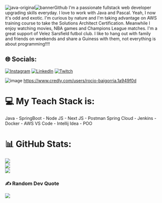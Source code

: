 ![java-original](https://github.com/user-attachments/assets/f13a2caa-9568-44bd-a8d1-0ccee12b8765)![bannerGithub](https://github.com/user-attachments/assets/2bbb7820-66bd-4b7e-a540-eeb7f8c2163d)
I'm a passionate fullstack web developer upgrading skills everyday. I love to work with Java and Pascal. Yeah, I now it's odd and exotic.
I'm curious by nature and I'm taking advantage on AWS training course to take the Solutions Architect Certification.
Meanwhile I enjoy watching movies, NBA games and Champions League matches. I'm a great support of Velez Sarsfield futbol club. 
I like to hang out with family and friends on weekends and share a Guiness with them, not everything is about programming!!!! 
## 🌐 Socials:
[![Instagram](https://img.shields.io/badge/Instagram-%23E4405F.svg?logo=Instagram&logoColor=white)](https://instagram.com/@rorobai56) [![LinkedIn](https://img.shields.io/badge/LinkedIn-%230077B5.svg?logo=linkedin&logoColor=white)](https://linkedin.com/in/https://www.linkedin.com/in/rociobaigorria) [![Twitch](https://img.shields.io/badge/Twitch-%239146FF.svg?logo=Twitch&logoColor=white)](https://twitch.tv/Tuni56) 

![image](https://github.com/user-attachments/assets/90f0f470-1b77-4825-98ab-6dae7b165015)
https://www.credly.com/users/rocio-baigorria.1a949f0d
# 💻 My Teach Stack is: 
Java - SpringBoot - Node JS - Next JS - Postman 
Spring Cloud - Jenkins - Docker - AWS 
VS Code - Intellij Idea - POO


# 📊 GitHub Stats:
![](https://github-readme-stats.vercel.app/api?username=rb555&theme=dark&hide_border=true&include_all_commits=false&count_private=false)<br/>
![](https://github-readme-streak-stats.herokuapp.com/?user=rb555&theme=dark&hide_border=true)<br/>
![](https://github-readme-stats.vercel.app/api/top-langs/?username=rb555&theme=dark&hide_border=true&include_all_commits=false&count_private=false&layout=compact)

### ✍️ Random Dev Quote
![](https://quotes-github-readme.vercel.app/api?type=horizontal&theme=dark)



<!-- Proudly created with GPRM ( https://gprm.itsvg.in ) -->

